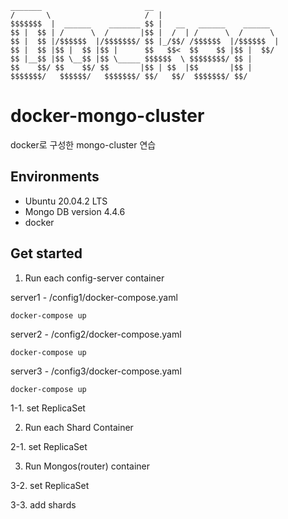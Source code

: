 ```
_______                       __                           
/       \                     /  |                          
$$$$$$$  |  ______    _______ $$ |   __   ______    ______  
$$ |  $$ | /      \  /       |$$ |  /  | /      \  /      \ 
$$ |  $$ |/$$$$$$  |/$$$$$$$/ $$ |_/$$/ /$$$$$$  |/$$$$$$  |
$$ |  $$ |$$ |  $$ |$$ |      $$   $$<  $$    $$ |$$ |  $$/ 
$$ |__$$ |$$ \__$$ |$$ \_____ $$$$$$  \ $$$$$$$$/ $$ |      
$$    $$/ $$    $$/ $$       |$$ | $$  |$$       |$$ |      
$$$$$$$/   $$$$$$/   $$$$$$$/ $$/   $$/  $$$$$$$/ $$/   

```

# docker-mongo-cluster
docker로 구성한 mongo-cluster 연습

## Environments
 - Ubuntu 20.04.2 LTS
 - Mongo DB version 4.4.6
 - docker

## Get started
1. Run each config-server container 

server1 - /config1/docker-compose.yaml
```
docker-compose up
```

server2 - /config2/docker-compose.yaml
```
docker-compose up
```

server3 - /config3/docker-compose.yaml
```
docker-compose up
```
1-1. set ReplicaSet


2. Run each Shard Container

2-1. set ReplicaSet


3. Run Mongos(router) container

3-2. set ReplicaSet

3-3. add shards
